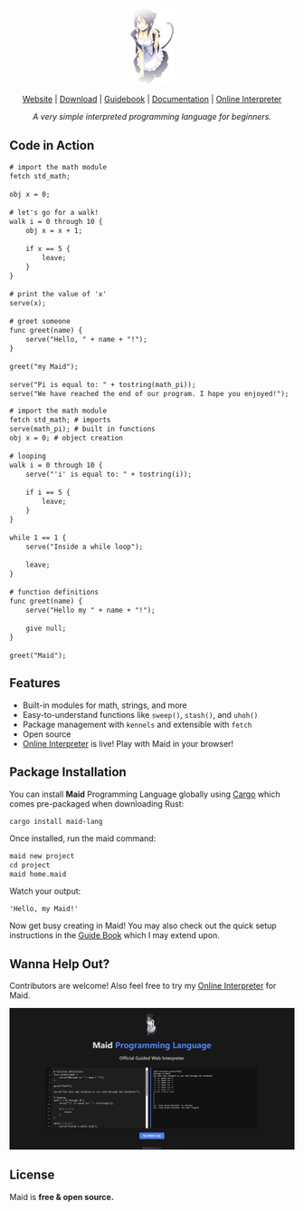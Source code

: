 <div align="center">
  <picture>
    <img
         src="resources/icons/maid.png"
         width="16%">
  </picture>

[Website](https://maidcode.me/) | [Download](https://crates.io/crates/maid-lang) | [Guidebook](https://maidcode.me/docs/getting-started/installation) | [Documentation](https://maidcode.me/docs/server-actions/getToken) | [Online Interpreter](https://maid-web-backend.fly.dev/)

_A very simple interpreted programming language for beginners._
</div>

## Code in Action

```
# import the math module
fetch std_math;

obj x = 0;

# let's go for a walk!
walk i = 0 through 10 {
    obj x = x + 1;

    if x == 5 {
        leave;
    }
}

# print the value of 'x'
serve(x);

# greet someone
func greet(name) {
    serve("Hello, " + name + "!");
}

greet("my Maid");

serve("Pi is equal to: " + tostring(math_pi));
serve("We have reached the end of our program. I hope you enjoyed!");
```

```
# import the math module
fetch std_math; # imports
serve(math_pi); # built in functions
obj x = 0; # object creation

# looping
walk i = 0 through 10 {
    serve("'i' is equal to: " + tostring(i));

    if i == 5 {
        leave;
    }
}

while 1 == 1 {
    serve("Inside a while loop");

    leave;
}

# function definitions
func greet(name) {
    serve("Hello my " + name + "!");

    give null;
}

greet("Maid");

```

## Features

- Built-in modules for math, strings, and more
- Easy-to-understand functions like `sweep()`, `stash()`, and `uhoh()`
- Package management with `kennels` and extensible with `fetch`
- Open source
- [Online Interpreter](https://maid-web-backend.fly.dev/) is live! Play with Maid in your browser!
## Package Installation

You can install **Maid** Programming Language globally using [Cargo](https://doc.rust-lang.org/cargo/getting-started/installation.html) which comes pre-packaged when downloading Rust:

```bash
cargo install maid-lang

```
Once installed, run the maid command:
```
maid new project
cd project
maid home.maid
```
Watch your output:

```
'Hello, my Maid!'
```

Now get busy creating in Maid! You may also check out the quick setup instructions in the [Guide Book](https://maidcode.me/docs/getting-started/installation) which I may extend upon.

## Wanna Help Out?

Contributors are welcome! Also feel free to try my [Online Interpreter](https://maid-web-backend.fly.dev/) for Maid.

![Interpreter](https://github.com/xqyet/MaidCode/raw/main/resources/icons/interpreter.png)


## License

Maid is **free & open source.**
